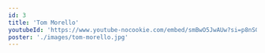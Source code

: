 ```yaml
---
id: 3
title: 'Tom Morello'
youtubeId: 'https://www.youtube-nocookie.com/embed/smBwO5JwAUw?si=p8nSGGnynyn2pzWH'
poster: './images/tom-morello.jpg'
---
```

